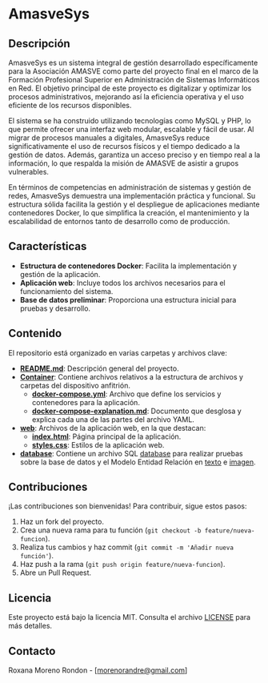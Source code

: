 # AmasveSys

## Descripción

AmasveSys es un sistema integral de gestión desarrollado específicamente para la Asociación AMASVE como parte del proyecto final en el marco de la Formación Profesional Superior en Administración de Sistemas Informáticos en Red. El objetivo principal de este proyecto es digitalizar y optimizar los procesos administrativos, mejorando así la eficiencia operativa y el uso eficiente de los recursos disponibles.

El sistema se ha construido utilizando tecnologías como MySQL y PHP, lo que permite ofrecer una interfaz web modular, escalable y fácil de usar. Al migrar de procesos manuales a digitales, AmasveSys reduce significativamente el uso de recursos físicos y el tiempo dedicado a la gestión de datos. Además, garantiza un acceso preciso y en tiempo real a la información, lo que respalda la misión de AMASVE de asistir a grupos vulnerables.

En términos de competencias en administración de sistemas y gestión de redes, AmasveSys demuestra una implementación práctica y funcional. Su estructura sólida facilita la gestión y el despliegue de aplicaciones mediante contenedores Docker, lo que simplifica la creación, el mantenimiento y la escalabilidad de entornos tanto de desarrollo como de producción.


## Características

- **Estructura de contenedores Docker**: Facilita la implementación y gestión de la aplicación.
- **Aplicación web**: Incluye todos los archivos necesarios para el funcionamiento del sistema.
- **Base de datos preliminar**: Proporciona una estructura inicial para pruebas y desarrollo.

## Contenido

El repositorio está organizado en varias carpetas y archivos clave:

- **[README.md](README.md)**: Descripción general del proyecto.
- **[Container](Container/)**: Contiene archivos relativos a la estructura de archivos y carpetas del dispositivo anfitrión.
  - **[docker-compose.yml](Container/docker-compose.yaml)**: Archivo que define los servicios y contenedores para la aplicación.
  - **[docker-compose-explanation.md](Container/docker_compose-parts.md)**: Documento que desglosa y explica cada una de las partes del archivo YAML.
- **[web](web/)**: Archivos de la aplicación web, en la que destacan:
  - **[index.html](web/index.php)**: Página principal de la aplicación.
  - **[styles.css](web/recursos/css/style.css)**: Estilos de la aplicación web.
- **[database](database/)**: Contiene un archivo SQL [database](database/amasve.sql) para realizar pruebas sobre la base de datos y el Modelo Entidad Relación en [texto](database/MER_AMASVE.md) e [imagen](https://www.mermaidchart.com/raw/9821516f-03fe-487c-a817-609c16071892?theme=light&version=v0.1&format=svg).




## Contribuciones

¡Las contribuciones son bienvenidas! Para contribuir, sigue estos pasos:

1. Haz un fork del proyecto.
2. Crea una nueva rama para tu función (`git checkout -b feature/nueva-funcion`).
3. Realiza tus cambios y haz commit (`git commit -m 'Añadir nueva función'`).
4. Haz push a la rama (`git push origin feature/nueva-funcion`).
5. Abre un Pull Request.

## Licencia

Este proyecto está bajo la licencia MIT. Consulta el archivo [LICENSE](LICENSE) para más detalles.

## Contacto

Roxana Moreno Rondon - [morenorandre@gmail.com]

